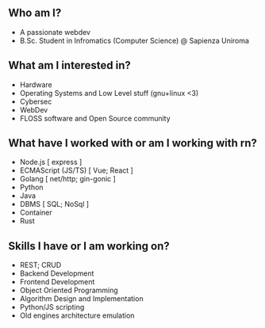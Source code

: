 ## Who am I? 
- A passionate webdev 
- B.Sc. Student in Infromatics (Computer Science) @ Sapienza Uniroma

## What am I interested in? 
- Hardware
- Operating Systems and Low Level stuff (gnu+linux <3)
- Cybersec 
- WebDev 
- FLOSS software and Open Source community
  
## What have I worked with or am I working with rn?
- Node.js [ express ] 
- ECMAScript (JS/TS) [ Vue; React ] 
- Golang [ net/http; gin-gonic ]
- Python 
- Java
- DBMS [ SQL; NoSql ] 
- Container 
- Rust

## Skills I have or I am working on?
- REST; CRUD
- Backend Development 
- Frontend Development 
- Object Oriented Programming
- Algorithm Design and Implementation
- Python/JS scripting
- Old engines architecture emulation



